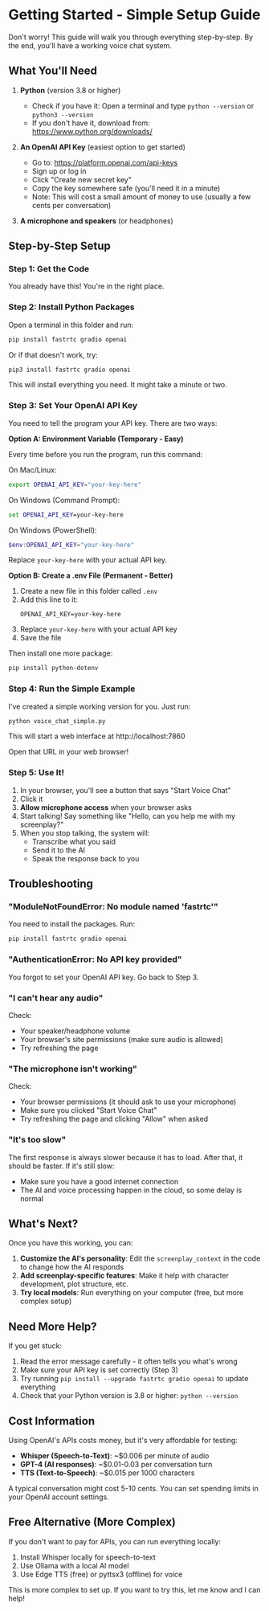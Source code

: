 # Getting Started - Simple Setup Guide

Don't worry! This guide will walk you through everything step-by-step. By the end, you'll have a working voice chat system.

## What You'll Need

1. **Python** (version 3.8 or higher)
   - Check if you have it: Open a terminal and type `python --version` or `python3 --version`
   - If you don't have it, download from: https://www.python.org/downloads/

2. **An OpenAI API Key** (easiest option to get started)
   - Go to: https://platform.openai.com/api-keys
   - Sign up or log in
   - Click "Create new secret key"
   - Copy the key somewhere safe (you'll need it in a minute)
   - Note: This will cost a small amount of money to use (usually a few cents per conversation)

3. **A microphone and speakers** (or headphones)

## Step-by-Step Setup

### Step 1: Get the Code

You already have this! You're in the right place.

### Step 2: Install Python Packages

Open a terminal in this folder and run:

```bash
pip install fastrtc gradio openai
```

Or if that doesn't work, try:

```bash
pip3 install fastrtc gradio openai
```

This will install everything you need. It might take a minute or two.

### Step 3: Set Your OpenAI API Key

You need to tell the program your API key. There are two ways:

**Option A: Environment Variable (Temporary - Easy)**

Every time before you run the program, run this command:

On Mac/Linux:
```bash
export OPENAI_API_KEY="your-key-here"
```

On Windows (Command Prompt):
```cmd
set OPENAI_API_KEY=your-key-here
```

On Windows (PowerShell):
```powershell
$env:OPENAI_API_KEY="your-key-here"
```

Replace `your-key-here` with your actual API key.

**Option B: Create a .env File (Permanent - Better)**

1. Create a new file in this folder called `.env`
2. Add this line to it:
   ```
   OPENAI_API_KEY=your-key-here
   ```
3. Replace `your-key-here` with your actual API key
4. Save the file

Then install one more package:
```bash
pip install python-dotenv
```

### Step 4: Run the Simple Example

I've created a simple working version for you. Just run:

```bash
python voice_chat_simple.py
```

This will start a web interface at http://localhost:7860

Open that URL in your web browser!

### Step 5: Use It!

1. In your browser, you'll see a button that says "Start Voice Chat"
2. Click it
3. **Allow microphone access** when your browser asks
4. Start talking! Say something like "Hello, can you help me with my screenplay?"
5. When you stop talking, the system will:
   - Transcribe what you said
   - Send it to the AI
   - Speak the response back to you

## Troubleshooting

### "ModuleNotFoundError: No module named 'fastrtc'"

You need to install the packages. Run:
```bash
pip install fastrtc gradio openai
```

### "AuthenticationError: No API key provided"

You forgot to set your OpenAI API key. Go back to Step 3.

### "I can't hear any audio"

Check:
- Your speaker/headphone volume
- Your browser's site permissions (make sure audio is allowed)
- Try refreshing the page

### "The microphone isn't working"

Check:
- Your browser permissions (it should ask to use your microphone)
- Make sure you clicked "Start Voice Chat"
- Try refreshing the page and clicking "Allow" when asked

### "It's too slow"

The first response is always slower because it has to load. After that, it should be faster. If it's still slow:
- Make sure you have a good internet connection
- The AI and voice processing happen in the cloud, so some delay is normal

## What's Next?

Once you have this working, you can:

1. **Customize the AI's personality**: Edit the `screenplay_context` in the code to change how the AI responds
2. **Add screenplay-specific features**: Make it help with character development, plot structure, etc.
3. **Try local models**: Run everything on your computer (free, but more complex setup)

## Need More Help?

If you get stuck:
1. Read the error message carefully - it often tells you what's wrong
2. Make sure your API key is set correctly (Step 3)
3. Try running `pip install --upgrade fastrtc gradio openai` to update everything
4. Check that your Python version is 3.8 or higher: `python --version`

## Cost Information

Using OpenAI's APIs costs money, but it's very affordable for testing:

- **Whisper (Speech-to-Text)**: ~$0.006 per minute of audio
- **GPT-4 (AI responses)**: ~$0.01-0.03 per conversation turn
- **TTS (Text-to-Speech)**: ~$0.015 per 1000 characters

A typical conversation might cost 5-10 cents. You can set spending limits in your OpenAI account settings.

## Free Alternative (More Complex)

If you don't want to pay for APIs, you can run everything locally:
1. Install Whisper locally for speech-to-text
2. Use Ollama with a local AI model
3. Use Edge TTS (free) or pyttsx3 (offline) for voice

This is more complex to set up. If you want to try this, let me know and I can help!
